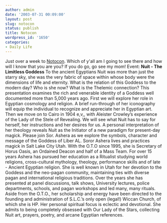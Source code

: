 ```yaml
---
author: admin
date: '2003-07-31 00:09:00'
layout: post
slug: notocon
status: publish
title: Notocon
wordpress_id: '1650'
categories:
- Daily Life
---
```


Just over a week to [Notocon](http://www.notocon.org). Which of y'all am
I going to see there and how will I know that you are you? If you do go,
go see my mom! Event: **Nuit - The Limitless Goddess** To the ancient
Egyptians Nuit was more than just the starry sky, she was the very
fabric of space within whose body were the dimensions of life and
eternity. What is the relation of this Goddess to the modern day? Who is
she now? What is the Thelemic connection? This presentation examines the
rich and venerable identity of a Goddess well documented more than 5,000
years ago. First we will explore her role in Egyptian cosmology and
religion. A brief run-through of her iconography will equip the
individual to recognize and appreciate her in Egyptian art. Then we move
on to Cairo in 1904 e,v,, with Aleister Crowley’s experience of the Lady
of the Stele of Revealing. We will see what Nuit has to say for herself,
her instructions and her desires for us. A personal interpretation of
her theology reveals Nuit as the Initiator of a new paradigm for
present-day magick. Please join Sor. Ashera as we explore the symbols,
character and message of the Goddess of Liber AL. Soror Ashera lives and
practices magick in Salt Lake City Utah. With the O.T.O since 1995, she
is Secretary of Horus Oasis, an Ordained Deacon and half of a Mass Team.
For over 15 years Ashera has pursued her education as a Ritualist
studying world religions, cross-cultural mythology, theology,
performance skills and of late - Ancient Egyptian religion. She is well
known in Utah for her devotion to the Goddess and the neo-pagan
community, maintaining ties with diverse pagan and international
religious traditions. Over the years she has presented at panel
discussions, talk shows, University lectures, police departments,
schools, and pagan workshops and led many, many rituals. Aside from the
O.T.O., her scholarship and energy have been directed to the founding
and administration of S.L.C.’s only open (legal!) Wiccan Church, of
which she is HP. Her personal spiritual focus is eclectic and
devotional. She admits to being completely obsessed with Our Lady of the
Stars, collecting Nuit art, prayers, poetry, and arcane Egyptian
references.
